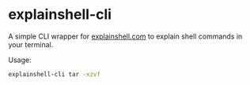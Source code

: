 # explainshell-cli

A simple CLI wrapper for [explainshell.com](https://explainshell.com) to explain shell commands in your terminal.

Usage:
```bash
explainshell-cli tar -xzvf
```